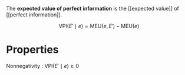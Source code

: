 The **expected value of perfect information** is the [[expected value]] of [[perfect information]].


$$
\mathsf{VPI}(E' \mid e) = \mathsf{MEU}(e, E') - \mathsf{MEU}(e)
$$

# Properties

Nonnegativity
: $\mathsf{VPI}(E' \mid e) \geqslant 0$